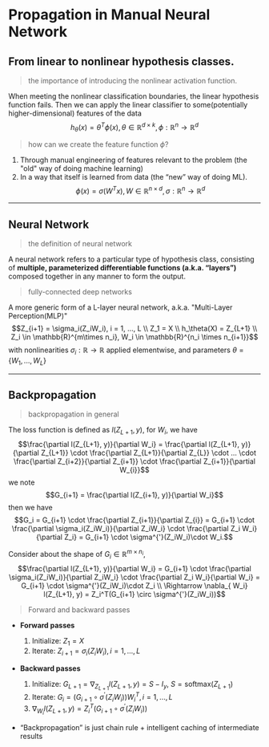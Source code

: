 # Propagation in Manual Neural Network 

## From linear to nonlinear hypothesis classes.
> the importance of introducing the nonlinear activation function.

When meeting the nonlinear classification boundaries, the linear hypothesis function fails. Then we can apply the linear classifier to some(potentially higher-dimensional) features of the data
$$h_\theta(x) = \theta^T\phi(x), \theta \in \mathbb{R}^{d \times k}, \phi : \mathbb{R}^n \to \mathbb{R}^d$$

> how can we create the feature function $\phi$?
1. Through manual engineering of features relevant to the problem (the "old" way of doing machine learning)
2. In a way that itself is learned from data (the “new” way of doing ML). $$\phi(x) = \sigma(W^Tx), W \in \mathbb{R}^{n \times d}, \sigma: \mathbb{R}^n \to \mathbb{R}^d$$

***
## Neural Network
> the definition of neural network

A neural network refers to a particular type of hypothesis class, consisting of **multiple, parameterized differentiable functions (a.k.a. “layers”)** composed together in any manner to form the output.

> fully-connected deep networks

A more generic form of a L-layer neural network, a.k.a. "Multi-Layer Perception(MLP)"
$$Z_{i+1} = \sigma_i(Z_iW_i), i = 1, ..., L \\
Z_1 = X \\ 
h_\theta(X) = Z_{L+1} \\
Z_i \in \mathbb{R}^{m\times n_i}, W_i \in \mathbb{R}^{n_i \times n_{i+1}}$$
with nonlinearities $\sigma_i: \mathbb{R} \to \mathbb{R}$ applied elementwise, and parameters $\theta = \{W_1, ..., W_L\}$

***
## Backpropagation
> backpropagation in general

The loss function is defined as $l(Z_{L+1}, y)$, for $W_i$, we have
$$\frac{\partial l(Z_{L+1}, y)}{\partial W_i} = \frac{\partial l(Z_{L+1}, y)}{\partial Z_{L+1}} \cdot \frac{\partial Z_{L+1}}{\partial Z_{L}} \cdot ... \cdot \frac{\partial Z_{i+2}}{\partial Z_{i+1}} \cdot \frac{\partial Z_{i+1}}{\partial W_{i}}$$
we note
$$G_{i+1} =  \frac{\partial l(Z_{i+1}, y)}{\partial W_i}$$
then we have
$$G_i = G_{i+1} \cdot \frac{\partial Z_{i+1}}{\partial Z_{i}} = G_{i+1} \cdot \frac{\partial \sigma_i(Z_iW_i)}{\partial Z_iW_i} \cdot \frac{\partial Z_i W_i}{\partial Z_i} = G_{i+1} \cdot \sigma^{'}(Z_iW_i)\cdot W_i.$$

Consider about the shape of $G_i \in \mathbb{R}^{m \times n_i}$, 
$$\frac{\partial l(Z_{L+1}, y)}{\partial W_i} = G_{i+1} \cdot \frac{\partial \sigma_i(Z_iW_i)}{\partial Z_iW_i} \cdot \frac{\partial Z_i W_i}{\partial W_i} = G_{i+1} \cdot \sigma^{'}(Z_iW_i)\cdot Z_i  \\
\Rightarrow \nabla_{ W_i} l(Z_{L+1}, y) = Z_i^T(G_{i+1} \circ \sigma^{'}(Z_iW_i))$$

> Forward and backward passes

- **Forward passes** 
    1. Initialize: $Z_1 = X$
    2. Iterate: $Z_{i+1} = \sigma_i(Z_iW_i), i =1,...,L$

- **Backward passes**
    1. Initialize:  $G_{L+1} = \nabla_{Z_{L+1}}l(Z_{L+1},y) = S - I_y, \ S = \text{softmax}(Z_{L+1})$
    2. Iterate: $G_i = (G_{i+1} \circ \sigma^{'}(Z_iW_i))W_i^T, i=1,...,L$
    3. $\nabla_{ W_i} l(Z_{L+1}, y) = Z_i^T(G_{i+1} \circ \sigma^{'}(Z_iW_i))$

- “Backpropagation” is just chain rule + intelligent caching of intermediate results 